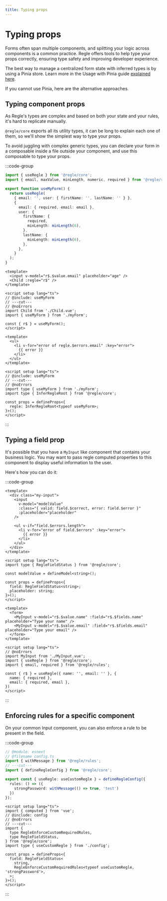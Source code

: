 ```yaml
---
title: Typing props
---
```


<script setup>
import Parent from '../parts/components/typing-props/Parent.vue';
</script>

# Typing props

Forms often span multiple components, and splitting your logic across components is a common practice. Regle offers tools to help type your props correctly, ensuring type safety and improving developer experience.

The best way to manage a centralized form state with inferred types is by using a Pinia store. Learn more in the Usage with Pinia guide [explained here](/advanced-usage/usage-with-pinia).

If you cannot use Pinia, here are the alternative approaches.

## Typing component props

As Regle's types are complex and based on both your state and your rules, it's hard to replicate manually.

`@regle/core` exports all its utility types, it can be long to explain each one of them, so we'll show the simplest way to type your props.


To avoid juggling with complex generic types, you can declare your form in a composable inside a file outside your component, and use this composable to type your props.


:::code-group

```ts twoslash include useMyForm [useMyForm.ts]
import { useRegle } from '@regle/core';
import { email, maxValue, minLength, numeric, required } from '@regle/rules';

export function useMyForm() {
  return useRegle(
    { email: '', user: { firstName: '', lastName: '' } },
    {
      email: { required, email: email },
      user: {
        firstName: {
          required,
          minLength: minLength(6),
        },
        lastName: {
          minLength: minLength(6),
        },
      },
    }
  );
}
```

```vue twoslash [Parent.vue]
<template>
  <input v-model="r$.$value.email" placeholder="age" />
  <Child :regle="r$" />
</template>

<script setup lang="ts">
// @include: useMyForm
// ---cut---
// @noErrors
import Child from './Child.vue';
import { useMyForm } from './myForm';

const { r$ } = useMyForm();
</script>
```

```vue twoslash [Child.vue]
<template>
  <ul>
    <li v-for="error of regle.$errors.email" :key="error">
      {{ error }}
    </li>
  </ul>
</template>

<script setup lang="ts">
// @include: useMyForm
// ---cut---
// @noErrors
import type { useMyForm } from './myForm';
import type { InferRegleRoot } from '@regle/core';

const props = defineProps<{
  regle: InferRegleRoot<typeof useMyForm>;
}>();
</script>
```
:::



## Typing a field prop

It's possible that you have a `MyInput` like component that contains your business logic.
You may want to pass regle computed properties to this component to display useful information to the user.

Here's how you can do it:

:::code-group

```vue twoslash [MyInput.vue]
<template>
  <div class="my-input">
    <input
      v-model="modelValue"
      :class="{ valid: field.$correct, error: field.$error }"
      :placeholder="placeholder"
    />

    <ul v-if="field.$errors.length">
      <li v-for="error of field.$errors" :key="error">
        {{ error }}
      </li>
    </ul>
  </div>
</template>

<script setup lang="ts">
import type { RegleFieldStatus } from '@regle/core';

const modelValue = defineModel<string>();

const props = defineProps<{
  field: RegleFieldStatus<string>;
  placeholder: string;
}>();
</script>
```

```vue twoslash [myForm.vue]
<template>
  <form>
    <MyInput v-model="r$.$value.name" :field="r$.$fields.name" placeholder="Type your name" />
    <MyInput v-model="r$.$value.email" :field="r$.$fields.email" placeholder="Type your email" />
  </form>
</template>

<script setup lang="ts">
// @noErrors
import MyInput from './MyInput.vue';
import { useRegle } from '@regle/core';
import { email, required } from '@regle/rules';

const { r$ } = useRegle({ name: '', email: '' }, {
  name: { required },
  email: { required, email },
})
</script>
```
:::

<Parent/>


## Enforcing rules for a specific component


On your common Input component, you can also enforce a rule to be present in the field.

:::code-group


```ts twoslash include config [config.ts]
// @module: esnext
// @filename config.ts
import { withMessage } from '@regle/rules';
// ---cut---
import { defineRegleConfig } from '@regle/core';

export const { useRegle: useCustomRegle } = defineRegleConfig({
  rules: () => ({
    strongPassword: withMessage(() => true, 'test')
  })
});
```

```vue twoslash [MyPassword.vue]
<script setup lang="ts">
import { computed } from 'vue';
// @include: config
// @noErrors
// ---cut---
import {
  type RegleEnforceCustomRequiredRules,
  type RegleFieldStatus,
} from '@regle/core';
import type { useCustomRegle } from './config';

const props = defineProps<{
  field: RegleFieldStatus<
    string,
    RegleEnforceCustomRequiredRules<typeof useCustomRegle, 'strongPassword'>,
  >;
}>();
</script>
```

:::
